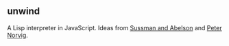 ## unwind
A Lisp interpreter in JavaScript. Ideas from [Sussman and Abelson](https://mitpress.mit.edu/sicp) and [Peter Norvig](http://norvig.com/lispy.html).
